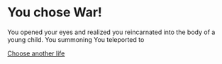 # You chose War!

You opened your eyes and realized you reincarnated into the body of a young child. You
summoning
You teleported to
[]()
[](.md)

[Choose another life](../alarm.md)
